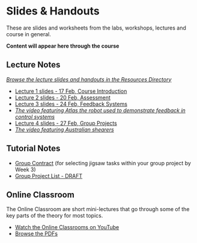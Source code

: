# Slides & Handouts

These are slides and worksheets from the labs, workshops, lectures and course in general.

**Content will appear here through the course**

## Lecture Notes

*[Browse the lecture slides and handouts in the Resources Directory](http://eng.anu.edu.au/courses/ENGN2225/course-files)*

*  [Lecture 1 slides - 17 Feb, Course Introduction](http://eng.anu.edu.au/courses/ENGN2225/course-files/class_notes/Lecture01.pdf)
*  [Lecture 2 slides - 20 Feb, Assessment](http://eng.anu.edu.au/courses/ENGN2225/course-files/class_notes/Lecture02.pdf)
*  [Lecture 3 slides - 24 Feb, Feedback Systems](http://eng.anu.edu.au/courses/ENGN2225/course-files/class_notes/Lecture03.pdf)
  * *[The video featuring Atlas the robot used to demonstrate feedback in control systems](http://eng.anu.edu.au/courses/ENGN2225/course-files/class_notes/Lecture03_Balance_Hawking.mp4)*
*  [Lecture 4 slides - 27 Feb, Group Projects](http://eng.anu.edu.au/courses/ENGN2225/course-files/class_notes/Lecture04.pdf)
  * *[The video featuring Australian shearers](http://eng.anu.edu.au/courses/ENGN2225/course-files/class_notes/Lecture04_Shearing_Landline.mp4)*


## Tutorial Notes

*  [Group Contract](http://eng.anu.edu.au/courses/ENGN2225/course-files/class_notes/GroupContract.pdf) (for selecting jigsaw tasks within your group project by Week 3)
*  [Group Project List - DRAFT](http://eng.anu.edu.au/courses/ENGN2225/course-files/class_notes/ProjectListDraft.pdf)

## Online Classroom

The Online Classroom are short mini-lectures that go through some of the key parts of the theory for most topics.

*  [Watch the Online Classrooms on YouTube](http://www.youtube.com/playlist?list=PL2hygCecjFiXEDTXwBOgWlAFVZL06gnSA)
*  [Browse the PDFs](http://eng.anu.edu.au/courses/ENGN2225/course-files/?dir=online_classroom)
